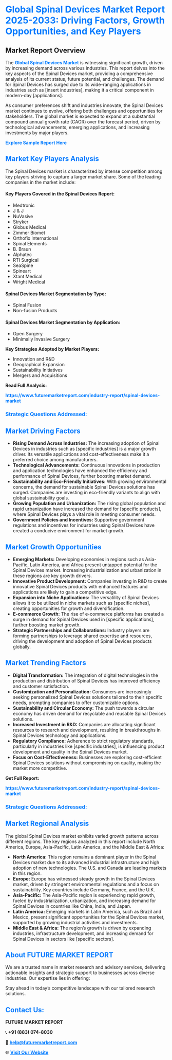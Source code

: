 <h1 style="color: #007BFF;">Global Spinal Devices Market Report 2025-2033: Driving Factors, Growth Opportunities, and Key Players</h1>

<section id="overview">
<h2>Market Report Overview</h2>
<p>The <a href="https://www.futuremarketreport.com/industry-report/spinal-devices-market" style="color: #007BFF; text-decoration: none;"><strong>Global Spinal Devices Market</strong></a> is witnessing significant growth, driven by increasing demand across various industries. This report delves into the key aspects of the Spinal Devices market, providing a comprehensive analysis of its current status, future potential, and challenges. The demand for Spinal Devices has surged due to its wide-ranging applications in industries such as [insert industries], making it a critical component in modern-day [applications].</p>
<p>As consumer preferences shift and industries innovate, the Spinal Devices market continues to evolve, offering both challenges and opportunities for stakeholders. The global market is expected to expand at a substantial compound annual growth rate (CAGR) over the forecast period, driven by technological advancements, emerging applications, and increasing investments by major players.</p>
</section>

<section id="overview">
<p><a href="https://www.futuremarketreport.com/request-sample/reportId=27662" style="color: #007BFF; text-decoration: none;"><strong>Explore Sample Report Here</strong></a></p>
</section>

<section id="key-players">
<h2 style="color: #007BFF;">Market Key Players Analysis</h2>
<p>The Spinal Devices market is characterized by intense competition among key players striving to capture a larger market share. Some of the leading companies in the market include:</p>
<h4>Key Players Covered in the Spinal Devices Report:</h4>
<ul><li>Medtronic</li><li>J &amp; J</li><li>NuVasive</li><li>Stryker</li><li>Globus Medical</li><li>Zimmer Biomet</li><li>Orthofix International</li><li>Spinal Elements</li><li>B. Braun</li><li>Alphatec</li><li>RTI Surgical</li><li>SeaSpine</li><li>Spineart</li><li>Xtant Medical</li><li>Wright Medical</li></ul>
<h4>Spinal Devices Market Segmentation by Type:</h4>
<ul><li>Spinal Fusion</li><li>Non-fusion Products</li></ul>

<h4>Spinal Devices Market Segmentation by Application:</h4>
<ul><li>Open Surgery</li><li>Minimally Invasive Surgery</li></ul>
<p><strong>Key Strategies Adopted by Market Players:</strong></p>
<ul>
<li>Innovation and R&D</li>
<li>Geographical Expansion</li>
<li>Sustainability Initiatives</li>
<li>Mergers and Acquisitions</li>
</ul>
</section>

<section>
<p><strong>Read Full Analysis: </strong></p><a href="https://www.futuremarketreport.com/industry-report/spinal-devices-market" style="color: #007BFF; text-decoration: none;"><strong>https://www.futuremarketreport.com/industry-report/spinal-devices-market</strong></a>
<h3 style="color: #007BFF;">Strategic Questions Addressed:</h3>
</section>

<section id="driving-factors">
<h2 style="color: #007BFF;">Market Driving Factors</h2>
<ul>
<li><strong>Rising Demand Across Industries:</strong> The increasing adoption of Spinal Devices in industries such as [specific industries] is a major growth driver. Its versatile applications and cost-effectiveness make it a preferred choice among manufacturers.</li>
<li><strong>Technological Advancements:</strong> Continuous innovations in production and application technologies have enhanced the efficiency and performance of Spinal Devices, further boosting market demand.</li>
<li><strong>Sustainability and Eco-Friendly Initiatives:</strong> With growing environmental concerns, the demand for sustainable Spinal Devices solutions has surged. Companies are investing in eco-friendly variants to align with global sustainability goals.</li>
<li><strong>Growing Population and Urbanization:</strong> The rising global population and rapid urbanization have increased the demand for [specific products], where Spinal Devices plays a vital role in meeting consumer needs.</li>
<li><strong>Government Policies and Incentives:</strong> Supportive government regulations and incentives for industries using Spinal Devices have created a conducive environment for market growth.</li>
</ul>
</section>

<section id="growth-opportunities">
<h2 style="color: #007BFF;">Market Growth Opportunities</h2>
<ul>
<li><strong>Emerging Markets:</strong> Developing economies in regions such as Asia-Pacific, Latin America, and Africa present untapped potential for the Spinal Devices market. Increasing industrialization and urbanization in these regions are key growth drivers.</li>
<li><strong>Innovative Product Development:</strong> Companies investing in R&D to create innovative Spinal Devices products with enhanced features and applications are likely to gain a competitive edge.</li>
<li><strong>Expansion into Niche Applications:</strong> The versatility of Spinal Devices allows it to be utilized in niche markets such as [specific niches], creating opportunities for growth and diversification.</li>
<li><strong>E-commerce Growth:</strong> The rise of e-commerce platforms has created a surge in demand for Spinal Devices used in [specific applications], further boosting market growth.</li>
<li><strong>Strategic Partnerships and Collaborations:</strong> Industry players are forming partnerships to leverage shared expertise and resources, driving the development and adoption of Spinal Devices products globally.</li>
</ul>
</section>

<section id="trending-factors">
<h2 style="color: #007BFF;">Market Trending Factors</h2>
<ul>
<li><strong>Digital Transformation:</strong> The integration of digital technologies in the production and distribution of Spinal Devices has improved efficiency and customer satisfaction.</li>
<li><strong>Customization and Personalization:</strong> Consumers are increasingly seeking personalized Spinal Devices solutions tailored to their specific needs, prompting companies to offer customizable options.</li>
<li><strong>Sustainability and Circular Economy:</strong> The push towards a circular economy has driven demand for recyclable and reusable Spinal Devices solutions.</li>
<li><strong>Increased Investment in R&D:</strong> Companies are allocating significant resources to research and development, resulting in breakthroughs in Spinal Devices technology and applications.</li>
<li><strong>Regulatory Compliance:</strong> Adherence to strict regulatory standards, particularly in industries like [specific industries], is influencing product development and quality in the Spinal Devices market.</li>
<li><strong>Focus on Cost-Effectiveness:</strong> Businesses are exploring cost-efficient Spinal Devices solutions without compromising on quality, making the market more competitive.</li>
</ul>
</section>

<section>
<p><strong>Get Full Report: </strong></p><a href="https://www.futuremarketreport.com/industry-report/spinal-devices-market" style="color: #007BFF; text-decoration: none;"><strong>https://www.futuremarketreport.com/industry-report/spinal-devices-market</strong></a>
<h3 style="color: #007BFF;">Strategic Questions Addressed:</h3>
</section>


<section id="regional-analysis">
<h2 style="color: #007BFF;">Market Regional Analysis</h2>
<p>The global Spinal Devices market exhibits varied growth patterns across different regions. The key regions analyzed in this report include North America, Europe, Asia-Pacific, Latin America, and the Middle East & Africa:</p>
<ul>
<li><strong>North America:</strong> This region remains a dominant player in the Spinal Devices market due to its advanced industrial infrastructure and high adoption of new technologies. The U.S. and Canada are leading markets in this region.</li>
<li><strong>Europe:</strong> Europe has witnessed steady growth in the Spinal Devices market, driven by stringent environmental regulations and a focus on sustainability. Key countries include Germany, France, and the U.K.</li>
<li><strong>Asia-Pacific:</strong> The Asia-Pacific region is experiencing rapid growth, fueled by industrialization, urbanization, and increasing demand for Spinal Devices in countries like China, India, and Japan.</li>
<li><strong>Latin America:</strong> Emerging markets in Latin America, such as Brazil and Mexico, present significant opportunities for the Spinal Devices market, supported by growing industrial activities and investments.</li>
<li><strong>Middle East & Africa:</strong> The region’s growth is driven by expanding industries, infrastructure development, and increasing demand for Spinal Devices in sectors like [specific sectors].</li>
</ul>
</section>

<footer>
<h2 style="color: #007BFF;">About FUTURE MARKET REPORT</h2>
<p>We are a trusted name in market research and advisory services, delivering actionable insights and strategic support to businesses across diverse industries. Our expertise lies in offering:</p>

<p>Stay ahead in today’s competitive landscape with our tailored research solutions.</p>

<h2 style="color: #007BFF;">Contact Us:</h2>
<p><strong>FUTURE MARKET REPORT</strong></p>
<p>📞 <strong>+91 (883) 074-8030</strong></p>
<p>📧 <strong><a href="mailto:help@futuremarketreport.com" style="color: #007BFF;">help@futuremarketreport.com</a></strong></p>
<p>🌐 <strong><a href="https://www.futuremarketreport.com/" style="color: #007BFF;">Visit Our Website</a></strong></p>
</footer>